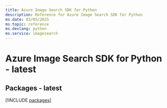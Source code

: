 ```yaml
---
title: Azure Image Search SDK for Python
description: Reference for Azure Image Search SDK for Python
ms.date: 03/05/2025
ms.topic: reference
ms.devlang: python
ms.service: imagesearch
---
```

# Azure Image Search SDK for Python - latest
## Packages - latest
[!INCLUDE [packages](image-search-index.md)]